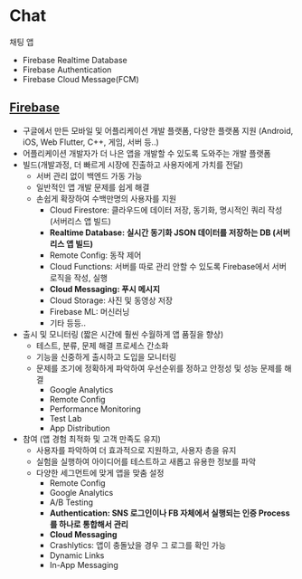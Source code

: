 # Chat
채팅 앱
  - Firebase Realtime Database
  - Firebase Authentication
  - Firebase Cloud Message(FCM)

## [Firebase](https://firebase.google.com/?hl=ko)
  - 구글에서 만든 모바일 및 어플리케이션 개발 플랫폼, 다양한 플랫폼 지원 (Android, iOS, Web Flutter, C++, 게임, 서버 등..)
  - 어플리케이션 개발자가 더 나은 앱을 개발할 수 있도록 도와주는 개발 플랫폼
  - 빌드(개발과정, 더 빠르게 시장에 진출하고 사용자에게 가치를 전달)
      - 서버 관리 없이 백엔드 가동 가능
      - 일반적인 앱 개발 문제를 쉽게 해결
      - 손쉽게 확장하여 수백만명의 사용자를 지원
          - Cloud Firestore: 클라우드에 데이터 저장, 동기화, 명시적인 쿼리 작성 (서버리스 앱 빌드)
          - **Realtime Database: 실시간 동기화 JSON 데이터를 저장하는 DB (서버리스 앱 빌드)**
          - Remote Config: 동작 제어
          - Cloud Functions: 서버를 따로 관리 안할 수 있도록 Firebase에서 서버 로직을 작성, 실행
          - **Cloud Messaging: 푸시 메시지**
          - Cloud Storage: 사진 및 동영상 저장
          - Firebase ML: 머신러닝
          - 기타 등등..
  - 출시 및 모니터링 (짧은 시간에 훨씬 수월하게 앱 품질을 향상)
      - 테스트, 분류, 문제 해결 프로세스 간소화
      - 기능을 신중하게 출시하고 도입을 모니터링
      - 문제를 조기에 정확하게 파악하여 우선순위를 정하고 안정성 및 성능 문제를 해결
          - Google Analytics
          - Remote Config
          - Performance Monitoring
          - Test Lab
          - App Distribution
  - 참여 (앱 경험 최적화 및 고객 만족도 유지)
      - 사용자를 파악하여 더 효과적으로 지원하고, 사용자 층을 유지
      - 실험을 실행하여 아이디어를 테스트하고 새롭고 유용한 정보를 파악
      - 다양한 세그먼트에 맞게 앱을 맞춤 설정
          - Remote Config
          - Google Analytics
          - A/B Testing
          - **Authentication: SNS 로그인이나 FB 자체에서 실행되는 인증 Process를 하나로 통합해서 관리**
          - **Cloud Messaging**
          - Crashlytics: 앱이 충돌났을 경우 그 로그를 확인 가능
          - Dynamic Links
          - In-App Messaging
